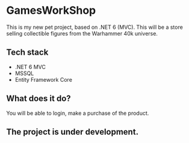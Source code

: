 # GamesWorkShop

This is my new pet project, based on .NET 6 (MVC). This will be a store selling collectible figures from the Warhammer 40k universe.

## Tech stack
- .NET 6 MVC
- MSSQL
- Entity Framework Core


## What does it do?
You will be able to login, make a purchase of the product. 

## The project is under development.
